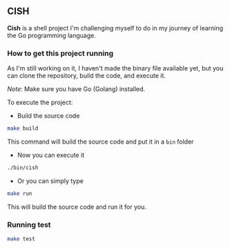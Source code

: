 ## CISH

<p><strong>Cish</strong> is a shell project I'm challenging myself to do in my journey of learning the Go programming language.</p>

### How to get this project running

<p>As I'm still working on it, I haven't made the binary file available yet, but you can clone the repository, build the code, and execute it.</p>
<p><i>Note:</i> Make sure you have Go (Golang) installed.</p>

<p>To execute the project:</p>

- Build the source code
```sh
make build
```
This command will build the source code and put it in a `bin` folder

- Now you can execute it

```sh
./bin/cish
```

- Or you can simply type

```sh
make run
```
This will build the source code and run it for you.

### Running test

```sh
make test
```
